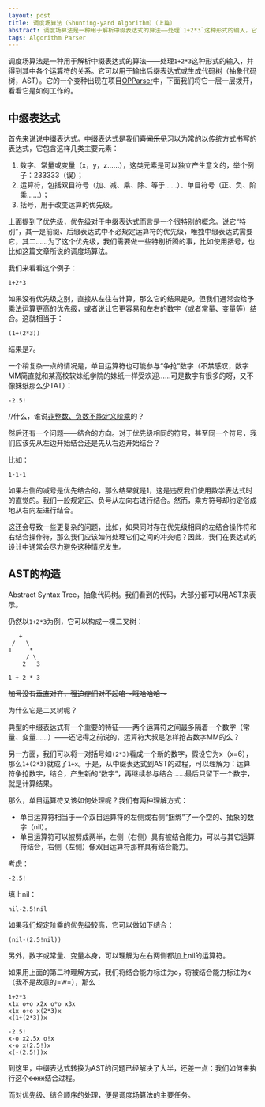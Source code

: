 ```yaml
---
layout: post
title: 调度场算法（Shunting-yard Algorithm）（上篇）
abstract: 调度场算法是一种用于解析中缀表达式的算法——处理`1+2*3`这种形式的输入，它可以用于输出后缀表达式或生成代码树（抽象代码树，AST）。
tags: Algorithm Parser
---
```


调度场算法是一种用于解析中缀表达式的算法——处理`1+2*3`这种形式的输入，并得到其中各个运算符的关系。它可以用于输出后缀表达式或生成代码树（抽象代码树，AST）。它的一个变种出现在项目[OPParser](https://github.com/hczhcz/opparser)中，下面我们将它一层一层拨开，看看它是如何工作的。

中缀表达式
---

首先来说说中缀表达式。中缀表达式是我们<del>喜闻乐见</del>习以为常的以传统方式书写的表达式，它包含这样几类主要元素：

1. 数字、常量或变量（x，y，z……），这类元素是可以独立产生意义的，举个例子：233333（误）；
2. 运算符，包括双目符号（加、减、乘、除、等于……）、单目符号（正、负、阶乘……）；
3. 括号，用于改变运算的优先级。

上面提到了优先级，优先级对于中缀表达式而言是一个很特别的概念。说它“特别”，其一是前缀、后缀表达式中不必规定运算符的优先级，唯独中缀表达式需要它，其二……为了这个优先级，我们需要做一些特别折腾的事，比如使用括号，也比如这篇文章所说的调度场算法。

我们来看看这个例子：

`1+2*3`

如果没有优先级之别，直接从左往右计算，那么它的结果是9。但我们通常会给予乘法运算更高的优先级，或者说让它更容易和左右的数字（或者常量、变量等）结合。这就相当于：

`(1+(2*3))`

结果是7。

一个稍复杂一点的情况是，单目运算符也可能参与“争抢”数字（不禁感叹，数字MM简直就和某高校软妹纸学院的妹纸一样受欢迎……可是数字有很多的呀，又不像妹纸那么少TAT）：

`-2.5!`

//什么，谁说[非整数、负数不能定义阶乘](http://en.wikipedia.org/wiki/Gamma_function)的？

然后还有一个问题——结合的方向。对于优先级相同的符号，甚至同一个符号，我们应该先从左边开始结合还是先从右边开始结合？

比如：

`1-1-1`

如果右侧的减号是优先结合的，那么结果就是1，这是违反我们使用数学表达式时的直觉的。我们一般规定正、负号从左向右进行结合。然而，乘方符号却约定俗成地从右向左进行结合。

这还会导致一些更复杂的问题，比如，如果同时存在优先级相同的左结合操作符和右结合操作符，那么我们应该如何处理它们之间的冲突呢？因此，我们在表达式的设计中通常会尽力避免这种情况发生。

AST的构造
---

Abstract Syntax Tree，抽象代码树。我们看到的代码，大部分都可以用AST来表示。

仍然以`1+2*3`为例，它可以构成一棵二叉树：

       +
     /   \
    1     *
         / \
        2   3
    
    1 + 2 * 3

<del>加号没有垂直对齐，强迫症们对不起咯～哦哈哈哈～</del>

为什么它是二叉树呢？

典型的中缀表达式有一个重要的特征——两个运算符之间最多隔着一个数字（常量、变量……）——还记得之前说的，运算符大叔是怎样抢占数字MM的么？

另一方面，我们可以将一对括号如`(2*3)`看成一个新的数字，假设它为x（x=6），那么`1+(2*3)`就成了`1+x`。于是，从中缀表达式到AST的过程，可以理解为：运算符争抢数字，结合，产生新的“数字”，再继续参与结合……最后只留下一个数字，就是计算结果。

那么，单目运算符又该如何处理呢？我们有两种理解方式：

* 单目运算符相当于一个双目运算符的左侧或右侧“捆绑”了一个空的、抽象的数字（nil）。
* 单目运算符可以被劈成两半，左侧（右侧）具有被结合能力，可以与其它运算符结合，右侧（左侧）像双目运算符那样具有结合能力。

考虑：

`-2.5!`

填上nil：

`nil-2.5!nil`

如果我们规定阶乘的优先级较高，它可以做如下结合：

`(nil-(2.5!nil))`

另外，数字或常量、变量本身，可以理解为左右两侧都加上nil的运算符。

如果用上面的第二种理解方式，我们将结合能力标注为o，将被结合能力标注为x（我不是故意的=w=），那么：

    1+2*3
    x1x o+o x2x o*o x3x
    x1x o+o x(2*3)x
    x(1+(2*3))x

    -2.5!
    x-o x2.5x o!x
    x-o x(2.5!)x
    x(-(2.5!))x

到这里，中缀表达式转换为AST的问题已经解决了大半，还差一点：我们如何来执行这个<del>ooxx</del>结合过程。

而对优先级、结合顺序的处理，便是调度场算法的主要任务。
